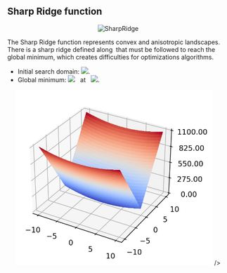 ## Sharp Ridge function


<div align="center"> <img src="https://latex.codecogs.com/svg.latex?&space;f(x)=x_1^2+100\sqrt{\sum_{i=2}^d x_i^2}." title="SharpRidge" /> </div>

The Sharp Ridge function represents convex and anisotropic landscapes. There is a sharp ridge defined along <img src="https://latex.codecogs.com/svg.latex?&space;x_2^2+\cdots+x_d^2=0" title=""/> that must be followed to reach the global minimum, which creates difficulties for optimizations algorithms. 
- Initial search domain: <img src="https://latex.codecogs.com/svg.latex?&space;\mathbf{x}\in[-10,10]^d" title=" "/>.
- Global minimum: <img src="https://latex.codecogs.com/svg.latex?&space;f(\mathbf{x}_{opt})=0" title=" "/> &nbsp; at &nbsp; <img src="https://latex.codecogs.com/svg.latex?&space;\mathbf{x}_{opt}=(0,\cdots,0)" title=" "/>.

<div align="center"> 
  <img src="image/SharpRidge.jpg" alt="SharpRidge" height="400"/> 
  <! <img src="image/sharp_error_plot.jpg" alt="error" height="380"/>/>
</div>



